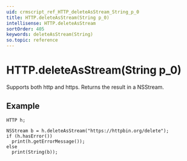 ```yaml
---
uid: crmscript_ref_HTTP_deleteAsStream_String_p_0
title: HTTP.deleteAsStream(String p_0)
intellisense: HTTP.deleteAsStream
sortOrder: 405
keywords: deleteAsStream(String)
so.topic: reference
---
```


# HTTP.deleteAsStream(String p_0)

Supports both http and https. Returns the result in a NSStream.

## Example

    HTTP h;
    
    NSStream b = h.deleteAsStream("https://httpbin.org/delete");
    if (h.hasError())
      print(h.getErrorMessage());
    else
      print(String(b));

